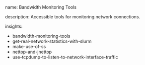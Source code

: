 name: Bandwidth Monitoring Tools

description: Accessible tools for monitoring network connections.

insights:
  - bandwidth-monitoring-tools
  - get-real-network-statistics-with-slurm
  - make-use-of-ss
  - nettop-and-jnettop
  - use-tcpdump-to-listen-to-network-interface-traffic
